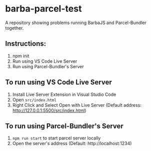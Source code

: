 # barba-parcel-test
A repository showing problems running BarbaJS and Parcel-Bundler together.

## Instructions:
1. npm init
2. Run using VS Code Live Server
3. Run using Parcel-Bundler's Server

## To run using VS Code Live Server
1. Install Live Server Extension in Visual Studio Code
2. Open `src/index.html`
3. Right Click and Select Open with Live Server (Default address: http://127.0.0.1:5500/src/index.html)

## To run using Parcel-Bundler's Server
1. `npm run start` to start parcel server locally
2. Open the server's address (Default: http://localhost:1234)
